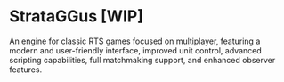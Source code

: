 
# StrataGGus [WIP]
An engine for classic RTS games focused on multiplayer, featuring a modern and user-friendly interface, improved unit control, advanced scripting capabilities, full matchmaking support, and enhanced observer features.
